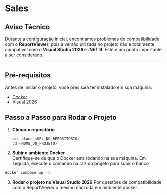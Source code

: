 # Sales

## Aviso Técnico
Durante a configuração inicial, encontramos problemas de compatibilidade com o **ReportViewer**, pois a versão utilizada no projeto não é totalmente compatível com o **Visual Studio 2026** e **.NET 9**. Este é um ponto importante a ser considerado.

---

## Pré-requisitos

Antes de iniciar o projeto, você precisará ter instalado em sua máquina:

- [Docker](https://www.docker.com/get-started)
- [Visual 2026](https://visualstudio.microsoft.com/insiders/)

## Passo a Passo para Rodar o Projeto

1. **Clonar o repositório**  
   ```bash
   git clone <URL_DO_REPOSITORIO>
   cd <NOME_DO_PROJETO>


2. **Subir o ambiente Docker**  
   Certifique-se de que o Docker está rodando na sua máquina. Em seguida, execute o comando na raiz do projeto para subir o banco

```bash
docker compose up -d

```

3. **Rodar o projeto no Visual Studio 2026** 
Por questões de compatibilidade com o ReportViewer o mesmo não roda em ambiente docker. 

